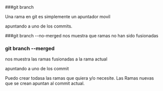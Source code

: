 ###git branch

Una rama en git es simplemente un apuntador movil

apuntando a uno de los commits.

###git branch --no-merged
nos muestra que ramas no han sido fusionadas

### git branch --merged
nos muestra las ramas fusionadas a la rama actual

apuntando a uno de los commit


Puedo crear todasa las ramas que quiera y/o necesite.
Las Ramas nuevas que se crean apuntan al commit actual.
